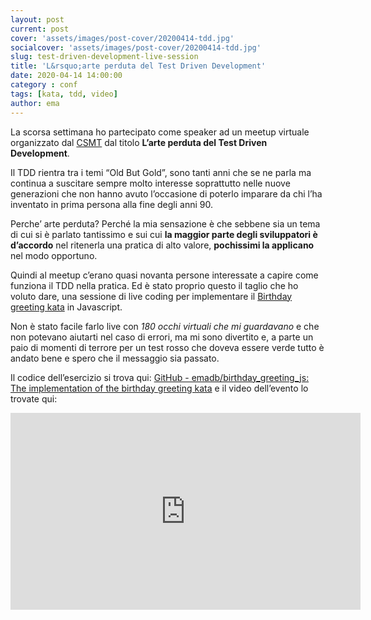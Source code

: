 ```yaml
---
layout: post
current: post
cover: 'assets/images/post-cover/20200414-tdd.jpg'
socialcover: 'assets/images/post-cover/20200414-tdd.jpg'
slug: test-driven-development-live-session
title: 'L&rsquo;arte perduta del Test Driven Development'
date: 2020-04-14 14:00:00
category : conf
tags: [kata, tdd, video]
author: ema 
---
```



La scorsa settimana ho partecipato come speaker ad un meetup virtuale organizzato dal [CSMT](https://www.csmt.it) dal titolo **L’arte perduta del Test Driven Development**.

Il TDD rientra tra i temi “Old But Gold”, sono tanti anni che se ne parla ma continua a suscitare sempre molto interesse soprattutto nelle nuove generazioni che non hanno avuto l’occasione di poterlo imparare da chi l’ha inventato in prima persona alla fine degli anni 90. 

Perche’ arte perduta? Perché la mia sensazione è che sebbene sia un tema di cui si è parlato tantissimo e sui cui **la maggior parte degli sviluppatori è d’accordo** nel ritenerla una pratica di alto valore, **pochissimi la applicano** nel modo opportuno.

Quindi al meetup c’erano quasi novanta persone interessate a capire come funziona il TDD nella pratica.
Ed è stato proprio questo il taglio che ho voluto dare, una sessione di live coding per implementare il [Birthday greeting kata](http://matteo.vaccari.name/blog/archives/154) in Javascript.

Non è stato facile farlo live con *180 occhi virtuali che mi guardavano* e che non potevano aiutarti nel caso di errori, ma mi sono divertito e, a parte un paio di momenti di terrore per un test rosso che doveva essere verde tutto è andato bene e spero che il messaggio sia passato. 

Il codice dell’esercizio si trova qui: [GitHub - emadb/birthday_greeting_js: The implementation of the birthday greeting kata](https://github.com/emadb/birthday_greeting_js) e il video dell’evento lo trovate qui: 

<div class="rwd-video">
<iframe width="560" height="315" src="https://www.youtube.com/embed/c9F1w87VIAQ" frameborder="0" allow="accelerometer; autoplay; encrypted-media; gyroscope; picture-in-picture" allowfullscreen></iframe>
</div>